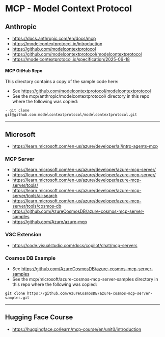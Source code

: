 # MCP - Model Context Protocol 

## Anthropic

- https://docs.anthropic.com/en/docs/mcp
- https://modelcontextprotocol.io/introduction
- https://github.com/modelcontextprotocol
- https://github.com/modelcontextprotocol/modelcontextprotocol
- https://modelcontextprotocol.io/specification/2025-06-18

#### MCP GitHub Repo

This directory contains a copy of the sample code here:
- See https://github.com/modelcontextprotocol/modelcontextprotocol
- See the mcp/anthropic/modelcontextprotocol/ directory in this repo where the following was copied:

```
- git clone git@github.com:modelcontextprotocol/modelcontextprotocol.git
```

---

## Microsoft 

- https://learn.microsoft.com/en-us/azure/developer/ai/intro-agents-mcp

### MCP Server 

- https://learn.microsoft.com/en-us/azure/developer/azure-mcp-server/
- https://learn.microsoft.com/en-us/azure/developer/azure-mcp-server/
- https://learn.microsoft.com/en-us/azure/developer/azure-mcp-server/tools/
- https://learn.microsoft.com/en-us/azure/developer/azure-mcp-server/tools/ai-search
- https://learn.microsoft.com/en-us/azure/developer/azure-mcp-server/tools/cosmos-db
- https://github.com/AzureCosmosDB/azure-cosmos-mcp-server-samples
- https://github.com/Azure/azure-mcp

### VSC Extension

- https://code.visualstudio.com/docs/copilot/chat/mcp-servers


### Cosmos DB Example

- See https://github.com/AzureCosmosDB/azure-cosmos-mcp-server-samples
- See the mcp/microsoft/azure-cosmos-mcp-server-samples directory in this repo where the following was copied:

```
git clone https://github.com/AzureCosmosDB/azure-cosmos-mcp-server-samples.git
```

---

## Hugging Face Course

- https://huggingface.co/learn/mcp-course/en/unit0/introduction
